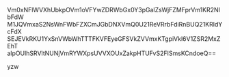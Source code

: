 Vm0xNFlWVXhUbkpOVm1oVFYwZDRWbGx0Y3pGalZsWjFZMFprVm1KR2NIbFdW
M1JQVmxaS2NsWnFWbFZXCmJGbDNXVmQ0U21ReVRrbFdiRnBUQ21KRldYcFdX
SEJEVkRKU1YxSnVWbWhTTTFKVFEyeGFSVkZVVmxKTgpiVkl6V1ZSR2MxZEhT
alpOUlhSRVltNUNjVmRYWXpsUVVXOUxZakpHTUFvS2FISmsKCndoeQ==

yzw